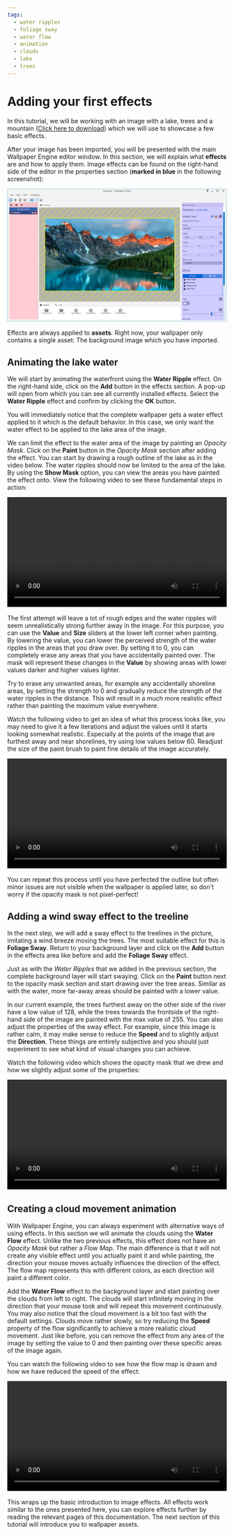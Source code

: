```yaml
---
tags:
  - water ripples
  - foliage sway
  - water flow
  - animation
  - clouds
  - lake
  - trees
---
```

# Adding your first effects

In this tutorial, we will be working with an image with a lake, trees and a mountain ([Click here to download](/wallpaper-engine-docs/img/tutorials/mountain.png)) which we will use to showcase a few basic effects. 

After your image has been imported, you will be presented with the main Wallpaper Engine editor window. In this section, we will explain what **effects** are and how to apply them. Image effects can be found on the right-hand side of the editor in the properties section (**marked in blue** in the following screenshot): 

![Effects can be found on the right-hand side of the editor](./overview.png)

Effects are always applied to **assets**. Right now, your wallpaper only contains a single asset: The background image which you have imported.

## Animating the lake water

We will start by animating the waterfront using the **Water Ripple** effect. On the right-hand side, click on the **Add** button in the effects section. A pop-up will open from which you can see all currently installed effects. Select the **Water Ripple** effect and confirm by clicking the **OK** button.

You will immediately notice that the complete wallpaper gets a water effect applied to it which is the default behavior. In this case, we only want the water effect to be applied to the lake area of the image.

We can limit the effect to the water area of the image by painting an *Opacity Mask*. Click on the **Paint** button in the *Opacity Mask* section after adding the effect. You can start by drawing a rough outline of the lake as in the video below. The water ripples should now be limited to the area of the lake. By using the **Show Mask** option, you can view the areas you have painted the effect onto. View the following video to see these fundamental steps in action:

<video width="100%" controls loop autoplay>
  <source :src="$withBase('/videos/opacity_mask.mp4')" type="video/mp4">
  Your browser does not support the video tag.
</video>

The first attempt will leave a lot of rough edges and the water ripples will seem unrealistically strong further away in the image. For this purpose, you can use the **Value** and **Size** sliders at the lower left corner when painting. By lowering the value, you can lower the perceived strength of the water ripples in the areas that you draw over. By setting it to 0, you can completely erase any areas that you have accidentally painted over. The mask will represent these changes in the **Value** by showing areas with lower values darker and higher values lighter.

Try to erase any unwanted areas, for example any accidentally shoreline areas, by setting the strength to 0 and gradually reduce the strength of the water ripples in the distance. This will result in a much more realistic effect rather than painting the maximum value everywhere.

Watch the following video to get an idea of what this process looks like, you may need to give it a few iterations and adjust the values until it starts looking somewhat realistic. Especially at the points of the image that are furthest away and near shorelines, try using low values below 60. Readjust the size of the paint brush to paint fine details of the image accurately.

<video width="100%" controls>
  <source :src="$withBase('/videos/opacity_mask_fix.mp4')" type="video/mp4">
  Your browser does not support the video tag.
</video>

You can repeat this process until you have perfected the outline but often minor issues are not visible when the wallpaper is applied later, so don't worry if the opacity mask is not pixel-perfect!

## Adding a wind sway effect to the treeline

In the next step, we will add a sway effect to the treelines in the picture, imitating a wind breeze moving the trees. The most suitable effect for this is **Foliage Sway**. Return to your background layer and click on the **Add** button in the effects area like before and add the **Foliage Sway** effect.

Just as with the *Water Ripples* that we added in the previous section, the complete background layer will start swaying. Click on the **Paint** button next to the opacity mask section and start drawing over the tree areas. Similar as with the water, more far-away areas should be painted with a lower value.

In our current example, the trees furthest away on the other side of the river have a low value of 128, while the trees towards the frontside of the right-hand side of the image are painted with the max value of 255. You can also adjust the properties of the sway effect. For example, since this image is rather calm, it may make sense to reduce the **Speed** and to slightly adjust the **Direction**. These things are entirely subjective and you should just experiment to see what kind of visual changes you can achieve.

Watch the following video which shows the opacity mask that we drew and how we slightly adjust some of the properties:

<video width="100%" controls>
  <source :src="$withBase('/videos/sway_effect.mp4')" type="video/mp4">
  Your browser does not support the video tag.
</video>

## Creating a cloud movement animation

With Wallpaper Engine, you can always experiment with alternative ways of using effects. In this section we will animate the clouds using the **Water Flow** effect. Unlike the two previous effects, this effect does not have an *Opacity Mask* but rather a *Flow Map*. The main difference is that it will not create any visible effect until you actually paint it and while painting, the direction your mouse moves actually influences the direction of the effect. The flow map represents this with different colors, as each direction will paint a different color.

Add the **Water Flow** effect to the background layer and start painting over the clouds from left to right. The clouds will start infinitely moving in the direction that your mouse took and will repeat this movement continuously. You may also notice that the cloud movement is a bit too fast with the default settings. Clouds move rather slowly, so try reducing the **Speed** property of the flow significantly to achieve a more realistic cloud movement. Just like before, you can remove the effect from any area of the image by setting the value to 0 and then painting over these specific areas of the image again.

You can watch the following video to see how the flow map is drawn and how we have reduced the speed of the effect:

<video width="100%" controls>
  <source :src="$withBase('/videos/cloud_effect.mp4')" type="video/mp4">
  Your browser does not support the video tag.
</video>

This wraps up the basic introduction to image effects. All effects work similar to the ones presented here, you can explore effects further by reading the relevant pages of this documentation. The next section of this tutorial will introduce you to wallpaper assets.